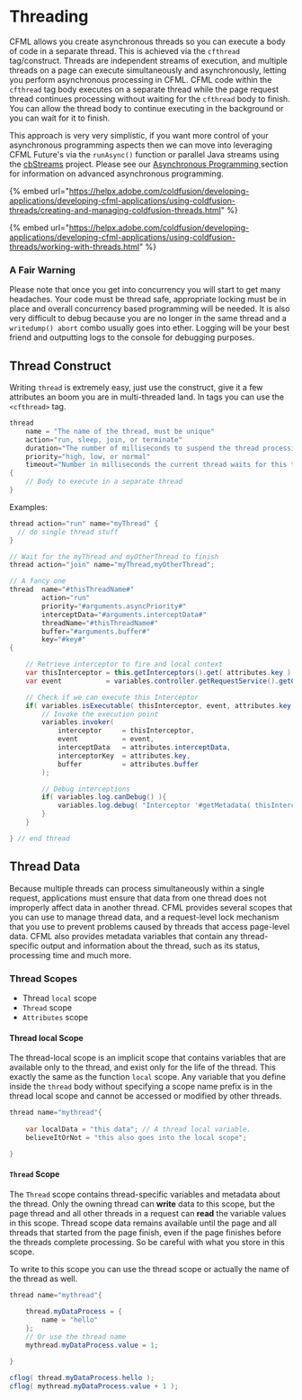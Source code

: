# Threading

CFML allows you create asynchronous threads so you can execute a body of code in a separate thread.  This is achieved via the `cfthread` tag/construct.  Threads are independent streams of execution, and multiple threads on a page can execute simultaneously and asynchronously, letting you perform asynchronous processing in CFML. CFML code within the `cfthread` tag body executes on a separate thread while the page request thread continues processing without waiting for the `cfthread` body to finish.  You can allow the thread body to continue executing in the background or you can wait for it to finish.

This approach is very very simplistic, if you want more control of your asynchronous programming aspects then we can move into leveraging CFML Future's via the `runAsync()` function or parallel Java streams using the [cbStreams](https://www.forgebox.io/view/cbStreams) project. Please see our [Asynchronous Programming ](../beyond-the-100/asynchronous-programming.md)section for information on advanced asynchronous programming.

{% embed url="https://helpx.adobe.com/coldfusion/developing-applications/developing-cfml-applications/using-coldfusion-threads/creating-and-managing-coldfusion-threads.html" %}

{% embed url="https://helpx.adobe.com/coldfusion/developing-applications/developing-cfml-applications/using-coldfusion-threads/working-with-threads.html" %}

### A Fair Warning

Please note that once you get into concurrency you will start to get many headaches.  Your code must be thread safe, appropriate locking must be in place and overall concurrency based programming will be needed.  It is also very difficult to debug because you are no longer in the same thread and a `writedump() abort` combo usually goes into ether.  Logging will be your best friend and outputting logs to the console for debugging purposes.

## Thread Construct

Writing `thread` is extremely easy, just use the construct, give it a few attributes an boom you are in multi-threaded land.  In tags you can use the `<cfthread>` tag.

```java
thread
    name = "The name of the thread, must be unique"
    action="run, sleep, join, or terminate"
    duration="The number of milliseconds to suspend the thread processing"
    priority="high, low, or normal"
    timeout="Number in milliseconds the current thread waits for this thread to finish."
{
    // Body to execute in a separate thread
}
```

Examples:

```java
thread action="run" name="myThread" {
  // do single thread stuff 
} 

// Wait for the myThread and myOtherThread to finish
thread action="join" name="myThread,myOtherThread";

// A fancy one
thread 	name="#thisThreadName#"
		action="run"
		priority="#arguments.asyncPriority#"
		interceptData="#arguments.interceptData#"
		threadName="#thisThreadName#"
		buffer="#arguments.buffer#"
		key="#key#"
{

	// Retrieve interceptor to fire and local context
	var thisInterceptor = this.getInterceptors().get( attributes.key );
	var event 			= variables.controller.getRequestService().getContext();

	// Check if we can execute this Interceptor
	if( variables.isExecutable( thisInterceptor, event, attributes.key ) ){
		// Invoke the execution point
		variables.invoker(
			interceptor 	= thisInterceptor,
			event 			= event,
			interceptData 	= attributes.interceptData,
			interceptorKey 	= attributes.key,
			buffer 			= attributes.buffer
		);

		// Debug interceptions
		if( variables.log.canDebug() ){
			variables.log.debug( "Interceptor '#getMetadata( thisInterceptor ).name#' fired in asyncAll chain: '#this.getState()#'" );
		}
	}

} // end thread
```

## Thread Data

Because multiple threads can process simultaneously within a single request, applications must ensure that data from one thread does not improperly affect data in another thread. CFML provides several scopes that you can use to manage thread data, and a request-level lock mechanism that you use to prevent problems caused by threads that access page-level data. CFML also provides metadata variables that contain any thread-specific output and information about the thread, such as its status,  processing time and much more.

### Thread Scopes

* Thread `local` scope
* `Thread` scope
* `Attributes` scope

#### Thread local Scope

The thread-local scope is an implicit scope that contains variables that are available only to the thread, and exist only for the life of the thread.  This exactly the same as the function `local` scope. Any variable that you define inside the `thread` body without specifying a scope name prefix is in the thread local scope and cannot be accessed or modified by other threads.

```java
thread name="mythread"{
    
    var localData = "this data"; // A thread local variable.
    believeItOrNot = "this also goes into the local scope";

}
```

#### `Thread` Scope

The `Thread` scope contains thread-specific variables and metadata about the thread. Only the owning thread can **write** data to this scope, but the page thread and all other threads in a request can **read** the variable values in this scope. Thread scope data remains available until the page and all threads that started from the page finish, even if the page finishes before the threads complete processing. So be careful with what you store in this scope.

To write to this scope you can use the thread scope or actually the name of the thread as well.

```java
thread name="mythread"{
    
    thread.myDataProcess = {
        name = "hello"
    };
    // Or use the thread name
    mythread.myDataProcess.value = 1;

}

cflog( thread.myDataProcess.hello );
cflog( mythread.myDataProcess.value + 1 );
```

